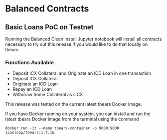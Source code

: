 # Balanced Contracts

## Basic Loans PoC on Testnet

Running the Balanced Clean Install Jupyter notebook will install all contracts necessary to try out this release if you would like to do that locally on tbears.

### Functions Available
* Deposit ICX Collateral and Originate an ICD Loan in one transaction
* Deposit ICX Collateral
* Originate an ICD Loan
* Repay an ICD Loan
* Withdraw Some Collateral as sICX

This release was tested on the current latest tbears Docker image.

If you have Docker running on your system, you can install and run the latest tbears Docker image from the terminal using the command

`docker run -it --name tbears-container -p 9000:9000 iconloop/tbears:1.7.1&`
